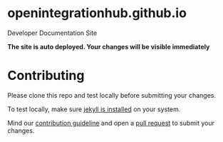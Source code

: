 # openintegrationhub.github.io
Developer Documentation Site

**The site is auto deployed. Your changes will be visible immediately**

# Contributing

Please clone this repo and test locally before submitting your changes.

To test locally, make sure [jekyll is installed](https://jekyllrb.com/docs/installation/) on your system.

Mind our [contribution guideline](https://openintegrationhub.github.io//docs/Contributing/ContributionGuidelines.html) and open a [pull request](https://github.com/openintegrationhub/openintegrationhub.github.io/pulls) to submit your changes.
